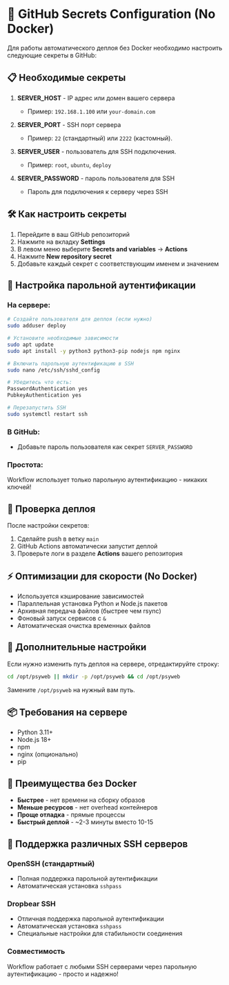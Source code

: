 # 🔐 GitHub Secrets Configuration (No Docker)

Для работы автоматического деплоя без Docker необходимо настроить следующие секреты в GitHub:

## 📋 Необходимые секреты

1. **SERVER_HOST** - IP адрес или домен вашего сервера
   - Пример: `192.168.1.100` или `your-domain.com`

2. **SERVER_PORT** - SSH порт сервера
   - Пример: `22` (стандартный) или `2222` (кастомный).

3. **SERVER_USER** - пользователь для SSH подключения.
   - Пример: `root`, `ubuntu`, `deploy`

4. **SERVER_PASSWORD** - пароль пользователя для SSH
   - Пароль для подключения к серверу через SSH

## 🛠️ Как настроить секреты

1. Перейдите в ваш GitHub репозиторий
2. Нажмите на вкладку **Settings**
3. В левом меню выберите **Secrets and variables** → **Actions**
4. Нажмите **New repository secret**
5. Добавьте каждый секрет с соответствующим именем и значением

## 🔑 Настройка парольной аутентификации

### На сервере:
```bash
# Создайте пользователя для деплоя (если нужно)
sudo adduser deploy

# Установите необходимые зависимости
sudo apt update
sudo apt install -y python3 python3-pip nodejs npm nginx

# Включить парольную аутентификацию в SSH
sudo nano /etc/ssh/sshd_config

# Убедитесь что есть:
PasswordAuthentication yes
PubkeyAuthentication yes

# Перезапустить SSH
sudo systemctl restart ssh
```

### В GitHub:
- Добавьте пароль пользователя как секрет `SERVER_PASSWORD`

### Простота:
Workflow использует только парольную аутентификацию - никаких ключей!

## 🚀 Проверка деплоя

После настройки секретов:
1. Сделайте push в ветку `main`
2. GitHub Actions автоматически запустит деплой
3. Проверьте логи в разделе **Actions** вашего репозитория

## ⚡ Оптимизации для скорости (No Docker)

- Используется кэширование зависимостей
- Параллельная установка Python и Node.js пакетов
- Архивная передача файлов (быстрее чем rsync)
- Фоновый запуск сервисов с `&`
- Автоматическая очистка временных файлов

## 🔧 Дополнительные настройки

Если нужно изменить путь деплоя на сервере, отредактируйте строку:
```bash
cd /opt/psyweb || mkdir -p /opt/psyweb && cd /opt/psyweb
```

Замените `/opt/psyweb` на нужный вам путь.

## 📦 Требования на сервере

- Python 3.11+
- Node.js 18+
- npm
- nginx (опционально)
- pip

## 🎯 Преимущества без Docker

- **Быстрее** - нет времени на сборку образов
- **Меньше ресурсов** - нет overhead контейнеров
- **Проще отладка** - прямые процессы
- **Быстрый деплой** - ~2-3 минуты вместо 10-15

## 🔧 Поддержка различных SSH серверов

### OpenSSH (стандартный)
- Полная поддержка парольной аутентификации
- Автоматическая установка `sshpass`

### Dropbear SSH
- Отличная поддержка парольной аутентификации
- Автоматическая установка `sshpass`
- Специальные настройки для стабильности соединения

### Совместимость
Workflow работает с любыми SSH серверами через парольную аутентификацию - просто и надежно!
